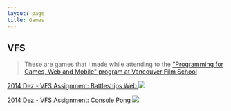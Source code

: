 ```yaml
---
layout: page
title: Games
---
```


## VFS

> These are games that I made while attending to the <a href="https://vfs.edu/programs/programming" target="_blank">"Programming for Games, Web and Mobile" program at Vancouver Film School</a>

<p class="portfolio-entry">
<a href="{{ site.baseurl }}portfolio/games/battleships">
2014 Dez - VFS Assignment: Battleships Web
<img src="{{ site.baseurl }}public/images/games/battleships/header.jpg">
</a>
</p>

<p class="portfolio-entry">
<a href="{{ site.baseurl }}portfolio/games/console-pong">
2014 Dez - VFS Assignment: Console Pong
<img src="{{ site.baseurl }}public/images/games/console-pong/header.jpg">
</a>
</p>